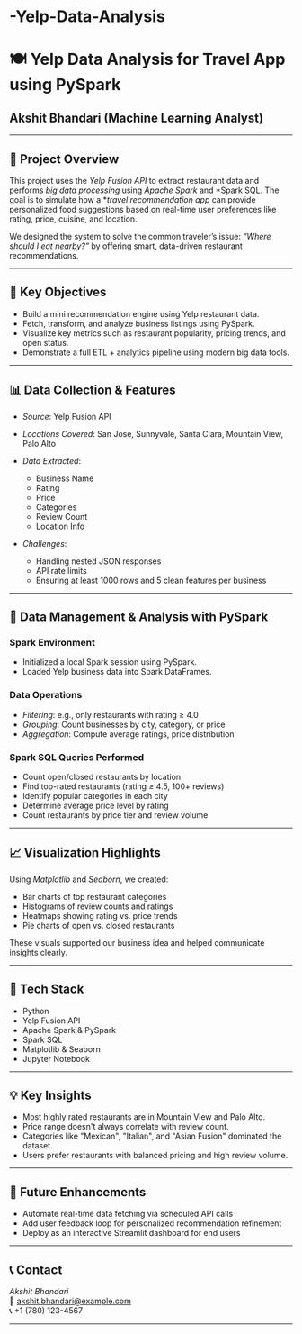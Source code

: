 # -Yelp-Data-Analysis
# 🍽 Yelp Data Analysis for Travel App using PySpark
 
## Akshit Bhandari (Machine Learning Analyst) 

---

## 📌 Project Overview

This project uses the *Yelp Fusion API* to extract restaurant data and performs *big data processing* using *Apache Spark* and *Spark SQL. The goal is to simulate how a **travel recommendation app* can provide personalized food suggestions based on real-time user preferences like rating, price, cuisine, and location.

We designed the system to solve the common traveler’s issue: *“Where should I eat nearby?”* by offering smart, data-driven restaurant recommendations.

---

## 🎯 Key Objectives

- Build a mini recommendation engine using Yelp restaurant data.
- Fetch, transform, and analyze business listings using PySpark.
- Visualize key metrics such as restaurant popularity, pricing trends, and open status.
- Demonstrate a full ETL + analytics pipeline using modern big data tools.

---

## 📊 Data Collection & Features

- *Source*: Yelp Fusion API  
- *Locations Covered*: San Jose, Sunnyvale, Santa Clara, Mountain View, Palo Alto  
- *Data Extracted*:  
  - Business Name  
  - Rating  
  - Price  
  - Categories  
  - Review Count  
  - Location Info  

- *Challenges*:  
  - Handling nested JSON responses  
  - API rate limits  
  - Ensuring at least 1000 rows and 5 clean features per business

---

## 🧠 Data Management & Analysis with PySpark

### Spark Environment
- Initialized a local Spark session using PySpark.
- Loaded Yelp business data into Spark DataFrames.

### Data Operations
- *Filtering*: e.g., only restaurants with rating ≥ 4.0  
- *Grouping*: Count businesses by city, category, or price  
- *Aggregation*: Compute average ratings, price distribution  

### Spark SQL Queries Performed
- Count open/closed restaurants by location  
- Find top-rated restaurants (rating ≥ 4.5, 100+ reviews)  
- Identify popular categories in each city  
- Determine average price level by rating  
- Count restaurants by price tier and review volume  

---

## 📈 Visualization Highlights

Using *Matplotlib* and *Seaborn*, we created:
- Bar charts of top restaurant categories
- Histograms of review counts and ratings
- Heatmaps showing rating vs. price trends
- Pie charts of open vs. closed restaurants

These visuals supported our business idea and helped communicate insights clearly.

---

## 🚀 Tech Stack

- Python  
- Yelp Fusion API  
- Apache Spark & PySpark  
- Spark SQL  
- Matplotlib & Seaborn  
- Jupyter Notebook

---

## 💡 Key Insights

- Most highly rated restaurants are in Mountain View and Palo Alto.
- Price range doesn't always correlate with review count.
- Categories like "Mexican", "Italian", and "Asian Fusion" dominated the dataset.
- Users prefer restaurants with balanced pricing and high review volume.

---

## 🔮 Future Enhancements

- Automate real-time data fetching via scheduled API calls
- Add user feedback loop for personalized recommendation refinement
- Deploy as an interactive Streamlit dashboard for end users

---

## 📞 Contact

*Akshit Bhandari*  
📧 akshit.bhandari@example.com  
📞 +1 (780) 123-4567

---
